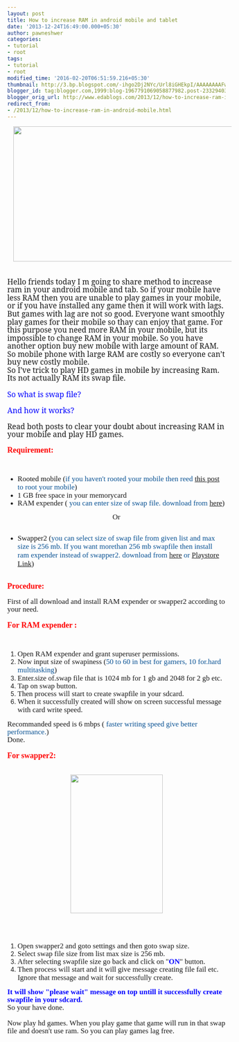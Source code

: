 ```yaml
---
layout: post
title: How to increase RAM in android mobile and tablet
date: '2013-12-24T16:49:00.000+05:30'
author: pawneshwer
categories:
- tutorial
- root
tags:
- tutorial
- root
modified_time: '2016-02-20T06:51:59.216+05:30'
thumbnail: http://3.bp.blogspot.com/-ihgo2Dj2NYc/Url8iGHEkpI/AAAAAAAAFws/RoaKATcCgIA/s72-c/ROEHSOFT+RAM-EXPANDER+-+ROOT+v1.82+apk.jpg
blogger_id: tag:blogger.com,1999:blog-1967791069058877982.post-233294033920862631
blogger_orig_url: http://www.edablogs.com/2013/12/how-to-increase-ram-in-android-mobile.html
redirect_from:
- /2013/12/how-to-increase-ram-in-android-mobile.html
---
```


<div dir="ltr" style="text-align: left;" trbidi="on"><div class="MsoNormal"><div class="separator" style="clear: both; text-align: center;"><a href="http://3.bp.blogspot.com/-ihgo2Dj2NYc/Url8iGHEkpI/AAAAAAAAFws/RoaKATcCgIA/s1600/ROEHSOFT+RAM-EXPANDER+-+ROOT+v1.82+apk.jpg" imageanchor="1" style="margin-left: 1em; margin-right: 1em;"><img border="0" height="312" src="http://3.bp.blogspot.com/-ihgo2Dj2NYc/Url8iGHEkpI/AAAAAAAAFws/RoaKATcCgIA/s640/ROEHSOFT+RAM-EXPANDER+-+ROOT+v1.82+apk.jpg" width="640" /></a></div><span style="font-family: &quot;Georgia&quot;,&quot;serif&quot;; font-size: 13.0pt; line-height: 107%;"><br /></span><span style="font-family: &quot;Georgia&quot;,&quot;serif&quot;; font-size: 13.0pt; line-height: 107%;"><br /></span><span style="font-family: &quot;Georgia&quot;,&quot;serif&quot;; font-size: 13.0pt; line-height: 107%;">Hello friends today I m going to share method to increase ram in your android mobile and tab. So if your mobile have less RAM then you are unable to play games in your mobile, or if you have installed any game then it will work with lags. But games with lag are not so good. Everyone want smoothly play games for their mobile so thay can enjoy that game. For this purpose you need more RAM in your mobile, but its impossible to change RAM in your mobile. So you have another option buy new mobile with large amount of RAM. So mobile phone with large RAM are costly so everyone can’t buy new costly mobile.<o:p></o:p></span></div><div class="MsoNormal"><span style="font-family: &quot;Georgia&quot;,&quot;serif&quot;; font-size: 13.0pt; line-height: 107%;">So I’ve trick to play HD games in mobile by increasing Ram. Its not actually RAM its swap file.<o:p></o:p></span></div><div class="MsoNormal"><span style="font-family: &quot;Georgia&quot;,&quot;serif&quot;; font-size: 13.0pt; line-height: 107%;"><br /></span></div><div class="MsoNormal"><span style="font-family: &quot;Georgia&quot;,&quot;serif&quot;; font-size: 13.0pt; line-height: 107%;"><span style="color: blue;">So what is swap file?</span><o:p></o:p></span></div><div class="MsoNormal"><span style="font-family: &quot;Georgia&quot;,&quot;serif&quot;; font-size: 13.0pt; line-height: 107%;"><br /></span></div><div class="MsoNormal"><span style="font-family: &quot;Georgia&quot;,&quot;serif&quot;; font-size: 13.0pt; line-height: 107%;"><span style="color: blue;">And how it works?</span><o:p></o:p></span></div><div class="MsoNormal"><span style="font-family: &quot;Georgia&quot;,&quot;serif&quot;; font-size: 13.0pt; line-height: 107%;"><br /></span></div><div class="MsoNormal"></div><div class="MsoNormal"><span style="font-family: &quot;Georgia&quot;,&quot;serif&quot;; font-size: 13.0pt; line-height: 107%;">Read both posts to clear your doubt about increasing RAM in your mobile and play HD games.&nbsp;<o:p></o:p></span></div><div class="MsoNormal"><span style="font-family: &quot;Georgia&quot;,&quot;serif&quot;; font-size: 13.0pt; line-height: 107%;"><br /></span></div><div class="MsoNormal"><span class="Apple-style-span" style="font-family: Georgia, serif;"><span class="Apple-style-span" style="color: red; font-size: large; line-height: 18px;"><b>Requirement:</b></span></span></div><div class="MsoNormal"><span class="Apple-style-span" style="font-family: Georgia, serif;"><span class="Apple-style-span" style="font-size: 17px; line-height: 18px;"><br /></span></span></div><div class="MsoNormal"><br /><ul style="text-align: left;"><li><span style="font-family: Georgia, serif; font-size: 17px; line-height: 18px;">Rooted mobile (<span style="color: #0b5394;">if you haven't rooted your mobile then reed</span> </span><a href="http://www.androidplace.org/2013/12/how-to-root-android-without-pc-or-with.html" style="font-family: Georgia, serif; font-size: 17px; line-height: 18px;" target="_blank">this post</a><span style="font-family: Georgia, serif; font-size: 17px; line-height: 18px;"> <span style="color: #0b5394;">to root your mobile</span>)</span></li><li><span style="font-family: Georgia, serif; font-size: 17px; line-height: 18px;">1 GB free space in your memorycard</span></li><li><span style="font-family: Georgia, serif; font-size: 17px; line-height: 18px;">RAM expender ( <span style="color: #0b5394;">you can enter size of swap file. download from</span> </span><a href="https://adf.ly/bACAN" style="font-family: Georgia, serif; font-size: 17px; line-height: 18px;" target="_blank">here</a><span style="font-family: Georgia, serif; font-size: 17px; line-height: 18px;">)</span></li></ul></div><div class="MsoNormal"><div style="text-align: center;"><span class="Apple-style-span" style="font-family: Georgia, serif;"><span class="Apple-style-span" style="font-size: 17px; line-height: 18px;">Or</span></span></div></div><div class="MsoNormal"><br /><ul style="text-align: left;"><li><span style="font-family: Georgia, serif; font-size: 17px; line-height: 18px;">Swapper2 (<span style="color: #0b5394;">you can select size of swap file from given list and max size is 256 mb. If you want morethan 256 mb swapfile then install ram expender instead of swapper2. download from</span> <a href="https://adf.ly/bACQx" target="_blank">here</a>&nbsp;<span style="color: #0b5394;">or</span> <a href="https://adf.ly/bACUC" target="_blank">Playstore Link</a>)</span></li></ul></div><div class="MsoNormal"><span class="Apple-style-span" style="font-family: Georgia, serif;"><span class="Apple-style-span" style="font-size: 17px; line-height: 18px;"><br /></span></span></div><div class="MsoNormal"><span class="Apple-style-span" style="font-family: Georgia, serif;"><span class="Apple-style-span" style="color: red; font-size: large; line-height: 18px;"><b>Procedure:</b></span></span><br /><span class="Apple-style-span" style="font-family: Georgia, serif;"><span class="Apple-style-span" style="color: red; font-size: large; line-height: 18px;"><b><br /></b></span></span></div><div class="MsoNormal"><span class="Apple-style-span" style="font-family: Georgia, serif;"><span class="Apple-style-span" style="font-size: 17px; line-height: 18px;">First of all download and install RAM expender or swapper2 according to your need.</span></span><br /><span class="Apple-style-span" style="font-family: Georgia, serif;"><span class="Apple-style-span" style="font-size: 17px; line-height: 18px;"><br /></span></span></div><div class="MsoNormal"><span class="Apple-style-span" style="font-family: Georgia, serif;"><span class="Apple-style-span" style="color: red; font-size: large; line-height: 18px;"><b>For RAM expender :</b></span></span><br /><span class="Apple-style-span" style="font-family: Georgia, serif;"><span class="Apple-style-span" style="color: red; font-size: large; line-height: 18px;"><b><br /></b></span></span></div><div class="MsoNormal"><br /><ol style="text-align: left;"><li><span style="font-family: Georgia, serif; font-size: 17px; line-height: 18px;">Open RAM expender and grant superuser permissions.</span></li><li><span style="font-family: Georgia, serif; font-size: 17px; line-height: 18px;">Now input size of swapiness (<span style="color: #0b5394;">50 to 60 in best for gamers, 10 for.hard multitasking</span>)</span></li><li><span style="font-family: Georgia, serif; font-size: 17px; line-height: 18px;">Enter.size of.swap file that is 1024 mb for 1 gb and 2048 for 2 gb etc.</span></li><li><span style="font-family: Georgia, serif; font-size: 17px; line-height: 18px;">Tap on swap button.</span></li><li><span style="font-family: Georgia, serif; font-size: 17px; line-height: 18px;">Then process will start to create swapfile in your sdcard.</span></li><li><span style="font-family: Georgia, serif; font-size: 17px; line-height: 18px;">When it successfully created will show on screen successful message with card write speed.&nbsp;</span></li></ol></div><div class="MsoNormal"><span class="Apple-style-span" style="font-family: Georgia, serif;"><span class="Apple-style-span" style="font-size: 17px; line-height: 18px;">Recommanded speed is 6 mbps ( <span style="color: #0b5394;">faster writing speed give better performance.</span>)</span></span></div><div class="MsoNormal"><span class="Apple-style-span" style="font-family: Georgia, serif;"><span class="Apple-style-span" style="font-size: 17px; line-height: 18px;">Done.</span></span></div><div class="MsoNormal"><span class="Apple-style-span" style="font-family: Georgia, serif;"><span class="Apple-style-span" style="font-size: 17px; line-height: 18px;"><br /></span></span></div><div class="MsoNormal"><span class="Apple-style-span" style="font-family: Georgia, serif;"><span class="Apple-style-span" style="color: red; font-size: large; line-height: 18px;"><b>For swapper2:</b></span></span><br /><span class="Apple-style-span" style="font-family: Georgia, serif;"><span class="Apple-style-span" style="font-size: 17px; line-height: 18px;"><br /></span></span><br /><div class="separator" style="clear: both; text-align: center;"><a href="http://3.bp.blogspot.com/-zsyK4LFBUJI/Url8iNkWvTI/AAAAAAAAFww/f6QshUPfTKw/s1600/2013.08.06-08.40.13.jpeg" imageanchor="1" style="margin-left: 1em; margin-right: 1em;"><img border="0" height="320" src="http://3.bp.blogspot.com/-zsyK4LFBUJI/Url8iNkWvTI/AAAAAAAAFww/f6QshUPfTKw/s320/2013.08.06-08.40.13.jpeg" width="213" /></a></div><span class="Apple-style-span" style="font-family: Georgia, serif;"><span class="Apple-style-span" style="font-size: 17px; line-height: 18px;"><br /></span></span></div><div class="MsoNormal"><span class="Apple-style-span" style="font-family: Georgia, serif;"><span class="Apple-style-span" style="font-size: 17px; line-height: 18px;"><br /></span></span></div><div class="MsoNormal"><br /><ol style="text-align: left;"><li><span style="font-family: Georgia, serif; font-size: 17px; line-height: 18px;">Open swapper2 and goto settings and then goto swap size.</span></li><li><span style="font-family: Georgia, serif; font-size: 17px; line-height: 18px;">Select swap file size from list max size is 256 mb.</span></li><li><span style="font-family: Georgia, serif; font-size: 17px; line-height: 18px;">After selecting swapfile size go back and click on "<b><span style="color: blue;">ON</span></b>" button.</span></li><li><span style="font-family: Georgia, serif; font-size: 17px; line-height: 18px;">Then process will start and it will give message creating file fail etc. Ignore that message and wait for successfully create.</span></li></ol></div><div class="MsoNormal"><span class="Apple-style-span" style="font-family: Georgia, serif;"><span class="Apple-style-span" style="color: blue; font-size: 17px; line-height: 18px;"><b>It will show "please wait" message on top untill it successfully create swapfile in your sdcard.</b></span></span></div><div class="MsoNormal"><span class="Apple-style-span" style="font-family: Georgia, serif;"><span class="Apple-style-span" style="font-size: 17px; line-height: 18px;">So your have done.</span></span></div><div class="MsoNormal"><span class="Apple-style-span" style="font-family: Georgia, serif;"><span class="Apple-style-span" style="font-size: 17px; line-height: 18px;"><br /></span></span></div><div class="MsoNormal"><span class="Apple-style-span" style="font-family: Georgia, serif;"><span class="Apple-style-span" style="font-size: 17px; line-height: 18px;">Now play hd games. When you play game that game will run in that swap file and doesn't use ram. So you can play games lag free.</span></span></div></div>